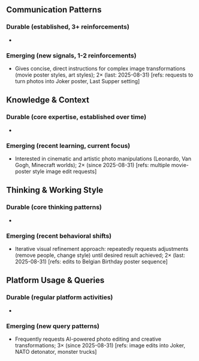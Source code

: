 ## Communication Patterns
### Durable (established, 3+ reinforcements)
- 
### Emerging (new signals, 1-2 reinforcements)
- Gives concise, direct instructions for complex image transformations (movie poster styles, art styles); 2× (last: 2025-08-31) [refs: requests to turn photos into Joker poster, Last Supper setting]

## Knowledge & Context
### Durable (core expertise, established over time)
- 
### Emerging (recent learning, current focus)
- Interested in cinematic and artistic photo manipulations (Leonardo, Van Gogh, Minecraft worlds); 2× (since 2025-08-31) [refs: multiple movie-poster style image edit requests]

## Thinking & Working Style
### Durable (core thinking patterns)
- 
### Emerging (recent behavioral shifts)
- Iterative visual refinement approach: repeatedly requests adjustments (remove people, change style) until desired result achieved; 2× (last: 2025-08-31) [refs: edits to Belgian Birthday poster sequence]

## Platform Usage & Queries
### Durable (regular platform activities)
- 
### Emerging (new query patterns)
- Frequently requests AI-powered photo editing and creative transformations; 3× (since 2025-08-31) [refs: image edits into Joker, NATO detonator, monster trucks]